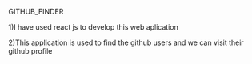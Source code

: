 GITHUB_FINDER


1)I have used react js to develop this web aplication 

2)This application is used to find the github users and we can visit their github profile
